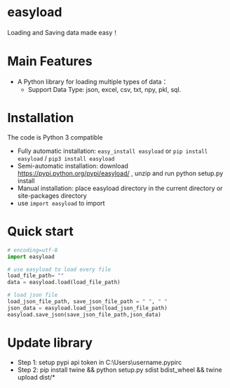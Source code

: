 easyload
========
Loading and Saving data made easy！

Main Features
====
-  A Python library for loading multiple types of data：
   -  Support Data Type: json, excel, csv, txt, npy, pkl, sql.

Installation
========
The code is Python 3 compatible

-  Fully automatic installation: ``easy_install easyload`` or ``pip install easyload`` / ``pip3 install easyload``
-  Semi-automatic installation: download https://pypi.python.org/pypi/easyload/ , unzip and run python setup.py install
-  Manual installation: place easyload directory in the current directory or site-packages directory
-  use ``import easyload`` to import


Quick start
========
```python
# encoding=utf-8
import easyload

# use easyload to load every file
load_file_path= ""
data = easyload.load(load_file_path)

# load json file
load_json_file_path, save_json_file_path = " ", " "
json_data = easyload.load_json(load_json_file_path)
easyload.save_json(save_json_file_path,json_data)
```

Update library
====
- Step 1: setup pypi api token in C:\Users\username\.pypirc
- Step 2: pip install twine && python setup.py sdist bdist_wheel && twine upload dist/*


